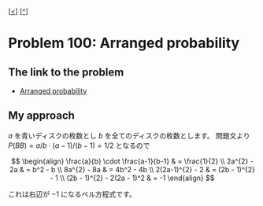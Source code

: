 \[[<](./p0099.md)] \[[^](../README_ja.md)]

# Problem 100: Arranged probability

## The link to the problem

- [Arranged probability](https://projecteuler.net/problem=100)

## My approach

$a$ を青いディスクの枚数とし $b$ を全てのディスクの枚数とします。
問題文より $P(BB) = a/b \cdot (a-1)/(b-1) = 1/2$ となるので

$$
\begin{align}
\frac{a}{b} \cdot \frac{a-1}{b-1} & = \frac{1}{2} \\
2a^{2} - 2a & = b^2 - b \\
8a^{2} - 8a & = 4b^2 - 4b \\
2(2a-1)^{2} - 2 & = (2b - 1)^{2} - 1 \\
(2b - 1)^{2} - 2(2a - 1)^2 & = -1
\end{align}
$$

これは右辺が $-1$ になるペル方程式です。

